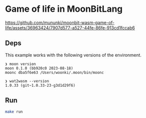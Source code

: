 # Game of life in MoonBitLang

https://github.com/mununki/moonbit-wasm-game-of-life/assets/36963424/7907d577-a527-44fe-86fe-913cd1fccab6

## Deps

This example works with the following versions of the environment.

```
❯ moon version
moon 0.1.0 (bb920c0 2023-08-18)
moonc dba5f6e63 /Users/woonki/.moon/bin/moonc

❯ wat2wasm --version
1.0.33 (git~1.0.33-23-g3d1d29f6)
```

## Run

```sh
make run
```
